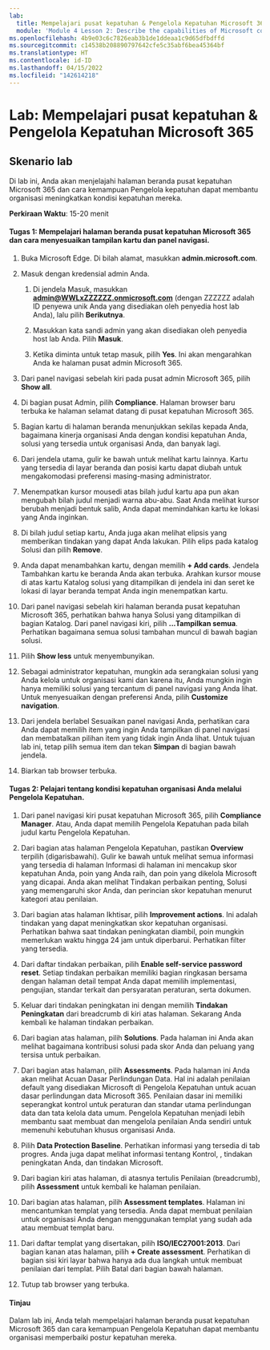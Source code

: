 ```yaml
---
lab:
  title: Mempelajari pusat kepatuhan & Pengelola Kepatuhan Microsoft 365
  module: 'Module 4 Lesson 2: Describe the capabilities of Microsoft compliance solutions: Describe the compliance management capabilities of Microsoft 365'
ms.openlocfilehash: 4b9e03c6c7826eab3b1de1ddeaa1c9d65dfbdffd
ms.sourcegitcommit: c14538b208890797642cfe5c35abf6bea45364bf
ms.translationtype: HT
ms.contentlocale: id-ID
ms.lasthandoff: 04/15/2022
ms.locfileid: "142614218"
---
```

# <a name="lab-explore-the-microsoft-365-compliance-center--compliance-manager"></a>Lab: Mempelajari pusat kepatuhan & Pengelola Kepatuhan Microsoft 365

## <a name="lab-scenario"></a>Skenario lab
Di lab ini, Anda akan menjelajahi halaman beranda pusat kepatuhan Microsoft 365 dan cara kemampuan Pengelola kepatuhan dapat membantu organisasi meningkatkan kondisi kepatuhan mereka.


**Perkiraan Waktu**: 15-20 menit

#### <a name="task-1-explore-the-microsoft-365-compliance-center-home-page-and-learn-to-customize-the-card-view-and-the-navigation-panel"></a>Tugas 1: Mempelajari halaman beranda pusat kepatuhan Microsoft 365 dan cara menyesuaikan tampilan kartu dan panel navigasi.

1.  Buka Microsoft Edge. Di bilah alamat, masukkan **admin.microsoft.com**.

1. Masuk dengan kredensial admin Anda.
    1. Di jendela Masuk, masukkan **admin@WWLxZZZZZZ.onmicrosoft.com** (dengan ZZZZZZ adalah ID penyewa unik Anda yang disediakan oleh penyedia host lab Anda), lalu pilih **Berikutnya**.
    
    1. Masukkan kata sandi admin yang akan disediakan oleh penyedia host lab Anda. Pilih **Masuk**.
    1. Ketika diminta untuk tetap masuk, pilih **Yes**. Ini akan mengarahkan Anda ke halaman pusat admin Microsoft 365.

1. Dari panel navigasi sebelah kiri pada pusat admin Microsoft 365, pilih **Show all**.

1. Di bagian pusat Admin, pilih **Compliance**.  Halaman browser baru terbuka ke halaman selamat datang di pusat kepatuhan Microsoft 365.  
1. Bagian kartu di halaman beranda menunjukkan sekilas kepada Anda, bagaimana kinerja organisasi Anda dengan kondisi kepatuhan Anda, solusi yang tersedia untuk organisasi Anda, dan banyak lagi.
1. Dari jendela utama, gulir ke bawah untuk melihat kartu lainnya. Kartu yang tersedia di layar beranda dan posisi kartu dapat diubah untuk mengakomodasi preferensi masing-masing administrator.  
1. Menempatkan kursor mousedi atas bilah judul kartu apa pun akan mengubah bilah judul menjadi warna abu-abu.  Saat Anda melihat kursor berubah menjadi bentuk salib, Anda dapat memindahkan kartu ke lokasi yang Anda inginkan.
1. Di bilah judul setiap kartu, Anda juga akan melihat elipsis yang memberikan tindakan yang dapat Anda lakukan.  Pilih elips pada katalog Solusi dan pilih **Remove**.
1. Anda dapat menambahkan kartu, dengan memilih **+ Add cards**.  Jendela Tambahkan kartu ke beranda Anda akan terbuka.  Arahkan kursor mouse di atas kartu Katalog solusi yang ditampilkan di jendela ini dan seret ke lokasi di layar beranda tempat Anda ingin menempatkan kartu.
1. Dari panel navigasi sebelah kiri halaman beranda pusat kepatuhan Microsoft 365, perhatikan bahwa hanya Solusi yang ditampilkan di bagian Katalog.  Dari panel navigasi kiri, pilih **...Tampilkan semua**.  Perhatikan bagaimana semua solusi tambahan muncul di bawah bagian solusi.  
1. Pilih **Show less** untuk menyembunyikan.
1. Sebagai administrator kepatuhan, mungkin ada serangkaian solusi yang Anda kelola untuk organisasi kami dan karena itu, Anda mungkin ingin hanya memiliki solusi yang tercantum di panel navigasi yang Anda lihat. Untuk menyesuaikan dengan preferensi Anda, pilih **Customize navigation**.  
1. Dari jendela berlabel Sesuaikan panel navigasi Anda, perhatikan cara Anda dapat memilih item yang ingin Anda tampilkan di panel navigasi dan membatalkan pilihan item yang tidak ingin Anda lihat. Untuk tujuan lab ini, tetap pilih semua item dan tekan **Simpan** di bagian bawah jendela.  
1. Biarkan tab browser terbuka.

#### <a name="task-2-learn-about-your-organizations-compliance-posture-through-compliance-manager"></a>Tugas 2: Pelajari tentang kondisi kepatuhan organisasi Anda melalui Pengelola Kepatuhan.

1. Dari panel navigasi kiri pusat kepatuhan Microsoft 365, pilih **Compliance Manager**.  Atau, Anda dapat memilih Pengelola Kepatuhan pada bilah judul kartu Pengelola Kepatuhan.

1. Dari bagian atas halaman Pengelola Kepatuhan, pastikan **Overview** terpilih (digarisbawahi). Gulir ke bawah untuk melihat semua informasi yang tersedia di halaman  Informasi di halaman ini mencakup skor kepatuhan Anda, poin yang Anda raih, dan poin yang dikelola Microsoft yang dicapai.   Anda akan melihat Tindakan perbaikan penting, Solusi yang memengaruhi skor Anda, dan perincian skor kepatuhan menurut kategori atau penilaian.

1. Dari bagian atas halaman Ikhtisar, pilih **Improvement actions**.  Ini adalah tindakan yang dapat meningkatkan skor kepatuhan organisasi. Perhatikan bahwa saat tindakan peningkatan diambil, poin mungkin memerlukan waktu hingga 24 jam untuk diperbarui.  Perhatikan filter yang tersedia.

1. Dari daftar tindakan perbaikan, pilih **Enable self-service password reset**.  Setiap tindakan perbaikan memiliki bagian ringkasan bersama dengan halaman detail tempat Anda dapat memilih implementasi, pengujian, standar terkait dan persyaratan peraturan, serta dokumen.

1. Keluar dari tindakan peningkatan ini dengan memilih **Tindakan Peningkatan** dari breadcrumb di kiri atas halaman.  Sekarang Anda kembali ke halaman tindakan perbaikan.

1. Dari bagian atas halaman, pilih **Solutions**. Pada halaman ini Anda akan melihat bagaimana kontribusi solusi pada skor Anda dan peluang yang tersisa untuk perbaikan.

1. Dari bagian atas halaman, pilih **Assessments**. Pada halaman ini Anda akan melihat Acuan Dasar Perlindungan Data.  Hal ini adalah penilaian default yang disediakan Microsoft di Pengelola Kepatuhan untuk acuan dasar perlindungan data Microsoft 365.  Penilaian dasar ini memiliki seperangkat kontrol untuk peraturan dan standar utama perlindungan data dan tata kelola data umum. Pengelola Kepatuhan menjadi lebih membantu saat membuat dan mengelola penilaian Anda sendiri untuk memenuhi kebutuhan khusus organisasi Anda.

1. Pilih **Data Protection Baseline**.  Perhatikan informasi yang tersedia di tab progres.  Anda juga dapat melihat informasi tentang Kontrol, , tindakan peningkatan Anda, dan tindakan Microsoft.  

1. Dari bagian kiri atas halaman, di atasnya tertulis Penilaian (breadcrumb), pilih **Assessment** untuk kembali ke halaman penilaian.  

1. Dari bagian atas halaman, pilih **Assessment templates**.  Halaman ini mencantumkan templat yang tersedia. Anda dapat membuat penilaian untuk organisasi Anda dengan menggunakan templat yang sudah ada atau membuat templat baru.
 
1. Dari daftar templat yang disertakan, pilih **ISO/IEC27001:2013**. Dari bagian kanan atas halaman, pilih **+ Create assessment**.  Perhatikan di bagian sisi kiri layar bahwa hanya ada dua langkah untuk membuat penilaian dari templat.  Pilih Batal dari bagian bawah halaman.

1. Tutup tab browser yang terbuka.


#### <a name="review"></a>Tinjau
Dalam lab ini, Anda telah mempelajari halaman beranda pusat kepatuhan Microsoft 365 dan cara kemampuan Pengelola Kepatuhan dapat membantu organisasi memperbaiki postur kepatuhan mereka.
